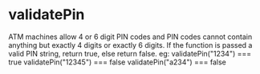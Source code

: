# validatePin
ATM machines allow 4 or 6 digit PIN codes and PIN codes cannot contain anything but exactly 4 digits or exactly 6 digits.
If the function is passed a valid PIN string, return true, else return false.
eg:
  validatePin("1234") === true
  validatePin("12345") === false
  validatePin("a234") === false
